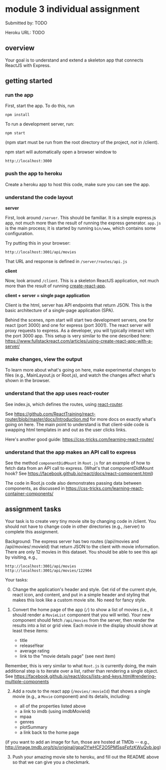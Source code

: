 # module 3 individual assignment

Submitted by: TODO

Heroku URL: TODO

## overview

Your goal is to understand and extend a skeleton app that connects ReactJS with Express.

## getting started

### run the app

First, start the app. To do this, run

    npm install

To run a development server, run:

    npm start

(npm start must be run from the root directory of the project, *not* in /client).

npm start will automatically open a browser window to

    http://localhost:3000

### push the app to heroku

Create a heroku app to host this code, make sure you can see the app.

### understand the code layout

**server**

First, look around `/server`. This should be familiar.  It is a simple express.js app, not much more than the result of running the express generator.  `app.js` is the main process; it is started by running `bin/www`, which contains some configuration.

Try putting this in your browser:

    http://localhost:3001/api/movies

That URL and response is defined in `/server/routes/api.js`

**client**

Now, look around `/client`. This is a skeleton ReactJS application, not much more than the result of running [create-react-app](https://github.com/facebookincubator/create-react-app).

**client + server = single page application**

Client is the html, server has API endpoints that return JSON. This is the basic architecture of a single-page application (SPA).

Behind the scenes, npm start will start two development servers, one for react (port 3000) and one for express (port 3001). The react server will proxy requests to express. As a developer, you will typically interact with the port 3000 app. This setup is very similar to the one described here: <https://www.fullstackreact.com/articles/using-create-react-app-with-a-server/>

### make changes, view the output

To learn more about what's going on here, make experimental changes to files (e.g., MainLayout.js or Root.js), and watch the changes affect what's shown in the browser.

### understand that the app uses react-router

See index.js, which defines the routes, using [react-router](https://github.com/ReactTraining/react-router).

See <https://github.com/ReactTraining/react-router/blob/master/docs/Introduction.md> for more docs on exactly what's going on here. The main point to understand is that client-side code is swapping html templates in and out as the user clicks links.

Here's another good guide: <https://css-tricks.com/learning-react-router/>

### understand that the app makes an API call to express

See the method `componentDidMount` in `Root.js` for an example of how to fetch data from an API call to express. (What's that componentDidMount hook? See <https://facebook.github.io/react/docs/react-component.html>)

The code in Root.js code also demonstrates passing data between components, as discussed in <https://css-tricks.com/learning-react-container-components/>


## assignment tasks

Your task is to create very tiny movie site by changing code in /client. You should not have to change code in other directories (e.g., /server) to complete this assignment.

Background: The express server has two routes (/api/movies and /api/movies/:movieId) that return JSON to the client with movie information. There are only 12 movies in this dataset. You should be able to see this api by visiting, e.g.,

    http://localhost:3001/api/movies
    http://localhost:3001/api/movies/122904

Your tasks:

0. Change the application's header and style.  Get rid of the current style, react icon, and content, and put in a simple header and styling that makes this look like a custom movie site.  No need for fancy style.

1. Convert the home page of the app (`/`) to show a list of movies (i.e., it should render a `MovieList` component that you will write). Your new component should fetch `/api/movies` from the server, then render the results into a list or grid view. Each movie in the display should show at least these items:

    * title
    * releaseYear
    * average rating
    * link to the "movie details page" (see next item)

Remember, this is very similar to what `Root.js` is currently doing, the main additional step is to iterate over a list, rather than rendering a single object.  See <https://facebook.github.io/react/docs/lists-and-keys.html#rendering-multiple-components>

2. Add a route to the react app (`/movies/:movieId`) that shows a single movie (e.g., a `Movie` component) and its details, including:

    * all of the properties listed above
    * a link to imdb (using imdbMovieId)
    * mpaa
    * genres
    * plotSummary
    * a link back to the home page

(if you want to add an image for fun, those are hosted at TMDb -- e.g., <http://image.tmdb.org/t/p/original/gpaOYwHCF2O5PM5sqFpfzKWuQvb.jpg>)

3. Push your amazing movie site to heroku, and fill out the README above so that we can give you a checkmark.
